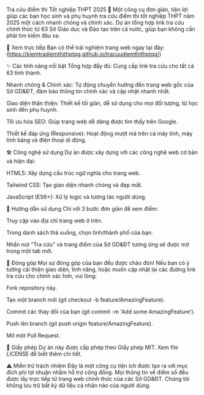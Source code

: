 Tra cứu điểm thi Tốt nghiệp THPT 2025 🚀
Một công cụ đơn giản, tiện lợi giúp các bạn học sinh và phụ huynh tra cứu điểm thi tốt nghiệp THPT năm 2025 một cách nhanh chóng và chính xác. Dự án tổng hợp link tra cứu chính thức từ 63 Sở Giáo dục và Đào tạo trên cả nước, giúp bạn không cần phải tìm kiếm đâu xa.

🔗 Xem trực tiếp
Bạn có thể trải nghiệm trang web ngay tại đây:
(https://kiemtradiemthithptqg.github.io/tracuudiemthithptqg/)

✨ Các tính năng nổi bật
Tổng hợp đầy đủ: Cung cấp link tra cứu cho tất cả 63 tỉnh thành.

Nhanh chóng & Chính xác: Tự động chuyển hướng đến trang web gốc của Sở GD&ĐT, đảm bảo thông tin chính xác và cập nhật nhanh nhất.

Giao diện thân thiện: Thiết kế tối giản, dễ sử dụng cho mọi đối tượng, từ học sinh đến phụ huynh.

Tối ưu hóa SEO: Giúp trang web dễ dàng được tìm thấy trên Google.

Thiết kế đáp ứng (Responsive): Hoạt động mượt mà trên cả máy tính, máy tính bảng và điện thoại di động.

🛠️ Công nghệ sử dụng
Dự án được xây dựng với các công nghệ web cơ bản và hiện đại:

HTML5: Xây dựng cấu trúc ngữ nghĩa cho trang web.

Tailwind CSS: Tạo giao diện nhanh chóng và đẹp mắt.

JavaScript (ES6+): Xử lý logic và tương tác người dùng.

🚀 Hướng dẫn sử dụng
Chỉ với 3 bước đơn giản để xem điểm:

Truy cập vào địa chỉ trang web ở trên.

Trong danh sách thả xuống, chọn tỉnh/thành phố của bạn.

Nhấn nút "Tra cứu" và trang điểm của Sở GD&ĐT tương ứng sẽ được mở trong một tab mới.

🤝 Đóng góp
Mọi sự đóng góp của bạn đều được chào đón! Nếu bạn có ý tưởng cải thiện giao diện, tính năng, hoặc muốn cập nhật lại các đường link tra cứu cho chính xác hơn, vui lòng:

Fork repository này.

Tạo một branch mới (git checkout -b feature/AmazingFeature).

Commit các thay đổi của bạn (git commit -m 'Add some AmazingFeature').

Push lên branch (git push origin feature/AmazingFeature).

Mở một Pull Request.

📝 Giấy phép
Dự án này được cấp phép theo Giấy phép MIT. Xem file LICENSE để biết thêm chi tiết.

⚠️ Miễn trừ trách nhiệm
Đây là một công cụ tiện ích được tạo ra với mục đích phi lợi nhuận nhằm hỗ trợ cộng đồng. Mọi thông tin về điểm số đều được lấy trực tiếp từ trang web chính thức của các Sở GD&ĐT. Chúng tôi không lưu trữ bất kỳ dữ liệu cá nhân nào của người dùng.
